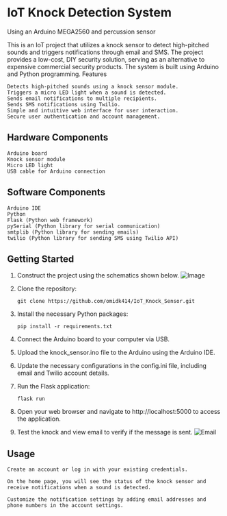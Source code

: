# IoT Knock Detection System
Using an Arduino MEGA2560 and percussion sensor

This is an IoT project that utilizes a knock sensor to detect high-pitched sounds and triggers notifications through email and SMS. The project provides a low-cost, DIY security solution, serving as an alternative to expensive commercial security products. The system is built using Arduino and Python programming.
Features

    Detects high-pitched sounds using a knock sensor module.
    Triggers a micro LED light when a sound is detected.
    Sends email notifications to multiple recipients.
    Sends SMS notifications using Twilio.
    Simple and intuitive web interface for user interaction.
    Secure user authentication and account management.

## Hardware Components

    Arduino board
    Knock sensor module
    Micro LED light
    USB cable for Arduino connection

## Software Components

    Arduino IDE
    Python
    Flask (Python web framework)
    pySerial (Python library for serial communication)
    smtplib (Python library for sending emails)
    twilio (Python library for sending SMS using Twilio API)

## Getting Started
1. Construct the project using the schematics shown below.
![Image](https://github.com/omidk414/IoT_Knock_Sensor/blob/main/Cirkit_Designer_JRrqDBtxGl.png)

2. Clone the repository:

    ```git clone https://github.com/omidk414/IoT_Knock_Sensor.git```

3. Install the necessary Python packages:

    ```pip install -r requirements.txt```

4. Connect the Arduino board to your computer via USB.

5. Upload the knock_sensor.ino file to the Arduino using the Arduino IDE.

6. Update the necessary configurations in the config.ini file, including email and Twilio account details.

7. Run the Flask application:

    ```flask run```

8. Open your web browser and navigate to http://localhost:5000 to access the application.

9. Test the knock and view email to verify if the message is sent. 
![Email](https://github.com/omidk414/IoT_Knock_Sensor/blob/main/8TLFob1FZ6.png)

## Usage

    Create an account or log in with your existing credentials.

    On the home page, you will see the status of the knock sensor and receive notifications when a sound is detected.

    Customize the notification settings by adding email addresses and phone numbers in the account settings.

      
          
      

  
